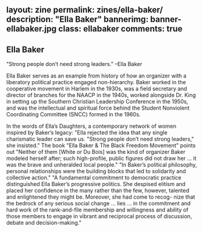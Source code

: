 layout: zine
permalink: zines/ella-baker/
description: "Ella Baker"
bannerimg: banner-ellabaker.jpg
class: ellabaker
comments: true
---

<h2>Ella Baker</h2>

"Strong people don’t need strong leaders."
–Ella Baker

Ella Baker serves as an example from history of how an organizer with a liberatory political practice engaged non-hierarchy. Baker worked in the cooperative movement in Harlem in the 1930s, was a field secretary and director of branches for the NAACP in the 1940s, worked alongside Dr. King in setting up the Southern Christian Leadership Conference in the 1950s, and was the intellectual and spiritual force behind the Student Nonviolent Coordinating Committee (SNCC) formed in the 1960s.

In the words of Ella’s Daughters, a contemporary network of women inspired by Baker’s legacy: "Ella rejected the idea that any single charismatic leader can save us. "Strong people don’t need strong leaders," she insisted." The book "Ella Baker & The Black Freedom Movement" points out "Neither of them [White or Du Bois] was the kind of organizer Baker modeled herself after; such high-profile, public figures did not draw her ... it was the brave and unheralded local people." "In Baker’s political philosophy, personal relationships were the building blocks that led to solidarity and collective action." "A fundamental commitment to democratic practice distinguished Ella Baker’s progressive politics. She despised elitism and placed her confidence in the many rather than the few, however, talented and enlightened they might be. Moreover, she had come to recog- nize that the bedrock of any serious social change ... lies ... in the commitment and hard work of the rank-and-file membership and willingness and ability of those members to engage in vibrant and reciprocal process of discussion, debate and decision-making."